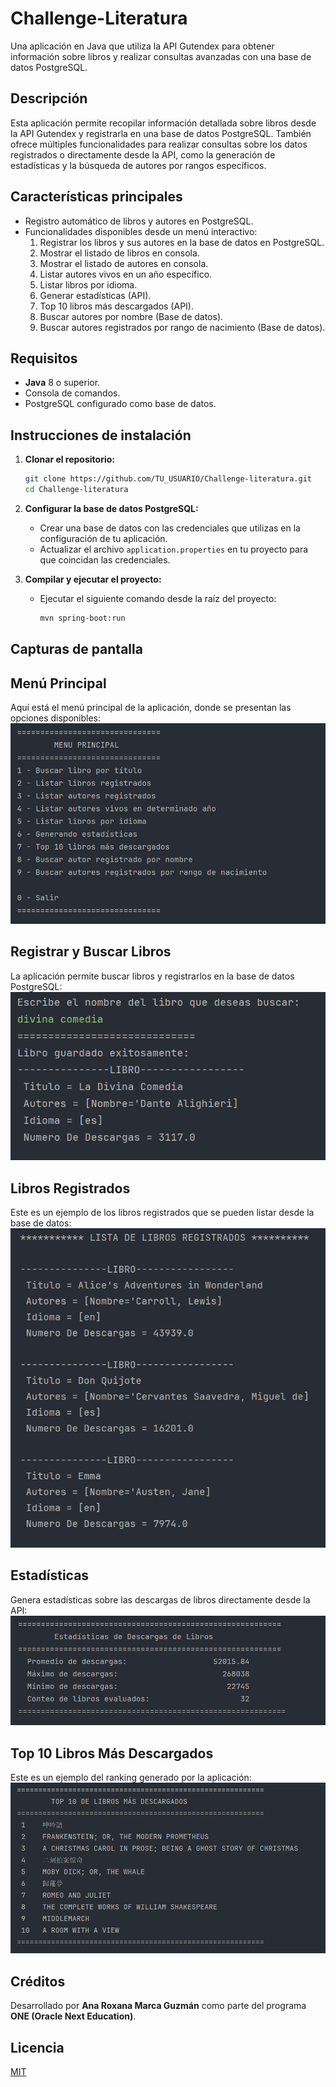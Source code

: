 # Challenge-Literatura

Una aplicación en Java que utiliza la API Gutendex para obtener información sobre libros y realizar consultas avanzadas con una base de datos PostgreSQL.

## **Descripción**

Esta aplicación permite recopilar información detallada sobre libros desde la API Gutendex y registrarla en una base de datos PostgreSQL. También ofrece múltiples funcionalidades para realizar consultas sobre los datos registrados o directamente desde la API, como la generación de estadísticas y la búsqueda de autores por rangos específicos.

## **Características principales**

- Registro automático de libros y autores en PostgreSQL.
- Funcionalidades disponibles desde un menú interactivo:
  1. Registrar los libros y sus autores en la base de datos en PostgreSQL.
  2. Mostrar el listado de libros en consola.
  3. Mostrar el listado de autores en consola.
  4. Listar autores vivos en un año específico.
  5. Listar libros por idioma.
  6. Generar estadísticas (API).
  7. Top 10 libros más descargados (API).
  8. Buscar autores por nombre (Base de datos).
  9. Buscar autores registrados por rango de nacimiento (Base de datos).

## **Requisitos**

- **Java** 8 o superior.
- Consola de comandos.
- PostgreSQL configurado como base de datos.

## **Instrucciones de instalación**

1. **Clonar el repositorio:**

   ```bash
   git clone https://github.com/TU_USUARIO/Challenge-literatura.git
   cd Challenge-literatura
   ```

2. **Configurar la base de datos PostgreSQL:**

   - Crear una base de datos con las credenciales que utilizas en la configuración de tu aplicación.
   - Actualizar el archivo `application.properties` en tu proyecto para que coincidan las credenciales.

3. **Compilar y ejecutar el proyecto:**

   - Ejecutar el siguiente comando desde la raíz del proyecto:
     ```bash
     mvn spring-boot:run
     ```

## **Capturas de pantalla**

## Menú Principal
Aquí está el menú principal de la aplicación, donde se presentan las opciones disponibles:
![Menú Principal](images/menu-principal.png)

## Registrar y Buscar Libros
La aplicación permite buscar libros y registrarlos en la base de datos PostgreSQL:
![Buscar y Registrar Libros](images/buscar-registrar-libro.png)

## Libros Registrados
Este es un ejemplo de los libros registrados que se pueden listar desde la base de datos:
![Mostrar Libros Registrados](images/muestra-libros-registrados.PNG)

## Estadísticas
Genera estadísticas sobre las descargas de libros directamente desde la API:
![Estadísticas de Descargas](images/estadisticas-de-descargas.PNG)

## Top 10 Libros Más Descargados
Este es un ejemplo del ranking generado por la aplicación:
![Top 10 Libros Más Descargados](images/top-10-libros.PNG)


## **Créditos**

Desarrollado por **Ana Roxana Marca Guzmán** como parte del programa **ONE (Oracle Next Education)**.

## **Licencia**

[MIT](LICENSE) 

